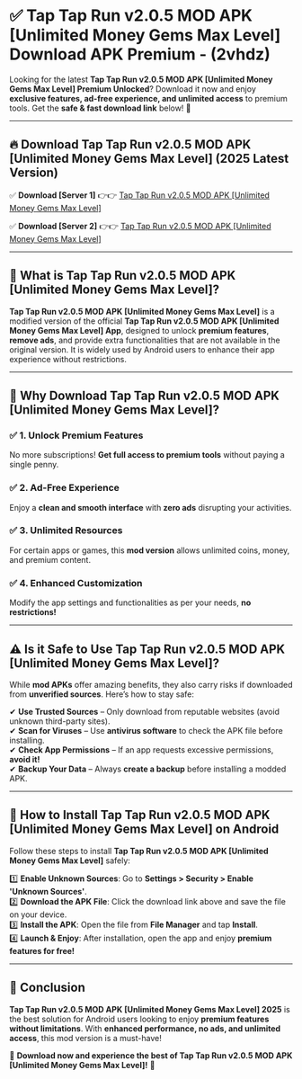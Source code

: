 
# ✅ Tap Tap Run v2.0.5 MOD APK [Unlimited Money Gems Max Level] Download APK Premium -  (2vhdz) 

Looking for the latest **Tap Tap Run v2.0.5 MOD APK [Unlimited Money Gems Max Level] Premium Unlocked**? Download it now and enjoy **exclusive features, ad-free experience, and unlimited access** to premium tools. Get the **safe & fast download link** below! 🚀

---

## 🔥 Download Tap Tap Run v2.0.5 MOD APK [Unlimited Money Gems Max Level] (2025 Latest Version)

✅ **Download [Server 1]** 👉👉 [Tap Tap Run v2.0.5 MOD APK [Unlimited Money Gems Max Level] ](https://apkcomod.com?title=Tap_Tap_Run_v2.0.5_MOD_APK_[Unlimited_Money_Gems_Max_Level])  

✅ **Download [Server 2]** 👉👉 [Tap Tap Run v2.0.5 MOD APK [Unlimited Money Gems Max Level] ](https://apkcomod.com?title=Tap_Tap_Run_v2.0.5_MOD_APK_[Unlimited_Money_Gems_Max_Level])  


---

## 📌 What is Tap Tap Run v2.0.5 MOD APK [Unlimited Money Gems Max Level]?

**Tap Tap Run v2.0.5 MOD APK [Unlimited Money Gems Max Level]** is a modified version of the official **Tap Tap Run v2.0.5 MOD APK [Unlimited Money Gems Max Level] App**, designed to unlock **premium features**, **remove ads**, and provide extra functionalities that are not available in the original version. It is widely used by Android users to enhance their app experience without restrictions.

---

## 🌟 Why Download Tap Tap Run v2.0.5 MOD APK [Unlimited Money Gems Max Level]?

### ✅ 1. Unlock Premium Features
No more subscriptions! **Get full access to premium tools** without paying a single penny.

### ✅ 2. Ad-Free Experience
Enjoy a **clean and smooth interface** with **zero ads** disrupting your activities.

### ✅ 3. Unlimited Resources
For certain apps or games, this **mod version** allows unlimited coins, money, and premium content.

### ✅ 4. Enhanced Customization
Modify the app settings and functionalities as per your needs, **no restrictions!**

---

## ⚠️ Is it Safe to Use Tap Tap Run v2.0.5 MOD APK [Unlimited Money Gems Max Level]?

While **mod APKs** offer amazing benefits, they also carry risks if downloaded from **unverified sources**. Here’s how to stay safe:

✔ **Use Trusted Sources** – Only download from reputable websites (avoid unknown third-party sites).  
✔ **Scan for Viruses** – Use **antivirus software** to check the APK file before installing.  
✔ **Check App Permissions** – If an app requests excessive permissions, **avoid it!**  
✔ **Backup Your Data** – Always **create a backup** before installing a modded APK.

---

## 📲 How to Install Tap Tap Run v2.0.5 MOD APK [Unlimited Money Gems Max Level] on Android

Follow these steps to install **Tap Tap Run v2.0.5 MOD APK [Unlimited Money Gems Max Level]** safely:

1️⃣ **Enable Unknown Sources**: Go to **Settings > Security > Enable 'Unknown Sources'**.  
2️⃣ **Download the APK File**: Click the download link above and save the file on your device.  
3️⃣ **Install the APK**: Open the file from **File Manager** and tap **Install**.  
4️⃣ **Launch & Enjoy**: After installation, open the app and enjoy **premium features for free!**

---

## 🚀 Conclusion

**Tap Tap Run v2.0.5 MOD APK [Unlimited Money Gems Max Level] 2025** is the best solution for Android users looking to enjoy **premium features without limitations**. With **enhanced performance, no ads, and unlimited access**, this mod version is a must-have!

🔻 **Download now and experience the best of Tap Tap Run v2.0.5 MOD APK [Unlimited Money Gems Max Level]!** 🔻

